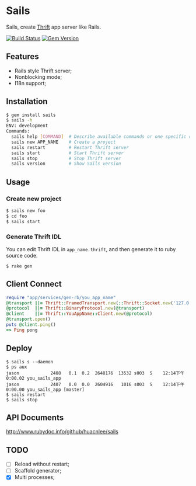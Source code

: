 Sails
=====

Sails, create [Thrift](thrift.apache.org) app server like Rails.

[![Build Status](https://travis-ci.org/huacnlee/sails.svg)](https://travis-ci.org/huacnlee/sails) [![Gem Version](https://badge.fury.io/rb/sails.svg)](http://badge.fury.io/rb/sails)

## Features

- Rails style Thrift server;
- Nonblocking mode;
- I18n support;

## Installation

```bash
$ gem install sails
$ sails -h
ENV: development
Commands:
  sails help [COMMAND]  # Describe available commands or one specific command
  sails new APP_NAME    # Create a project
  sails restart         # Restart Thrift server
  sails start           # Start Thrift server
  sails stop            # Stop Thrift server
  sails version         # Show Sails version
```

## Usage

### Create new project

```bash
$ sails new foo
$ cd foo
$ sails start
```

### Generate Thrift IDL

You can edit Thrift IDL in `app_name.thrift`, and then generate it to ruby source code.

```
$ rake gen
```

## Client Connect

```ruby
require "app/services/gen-rb/you_app_name"
@transport ||= Thrift::FramedTransport.new(::Thrift::Socket.new('127.0.0.1', 4000, 10))
@protocol  ||= Thrift::BinaryProtocol.new(@transport)
@client    ||= Thrift::YouAppName::Client.new(@protocol)
@transport.open()
puts @client.ping()
=> Ping pong
```

## Deploy

```
$ sails s --daemon
$ ps aux
jason            2408   0.1  0.2  2648176  13532 s003  S    12:14下午   0:00.02 you_sails_app    
jason            2407   0.0  0.0  2604916   1016 s003  S    12:14下午   0:00.00 you_sails_app [master]
$ sails restart
$ sails stop
```

## API Documents

http://www.rubydoc.info/github/huacnlee/sails


## TODO

- [ ] Reload without restart;
- [ ] Scaffold generator;
- [X] Multi processes;
